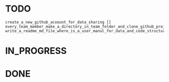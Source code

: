 # TODO
    create_a_new_github_acoount_for_data_sharing []
    every_team_member_make_a_directory_in_team_folder_and_clone_github_project_based_on_tody_folderstructure["everybody"]
    write_a_readme_md_file_where_is_a_user_manul_for_data_and_code_structure[]
# IN_PROGRESS
# DONE
